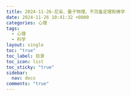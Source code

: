 ```yaml
---
title: 2024-11-26-尼采、量子物理、不完备定理和佛学
date: 2024-11-26 10:41:32 +0800
categories: 心理
tags:
  - 心理
  - 科学
layout: single
toc: "true"
toc_label: 目录
toc_icon: list
toc_sticky: "true"
sidebar:
  nav: docs
comments: "true"
---
```


